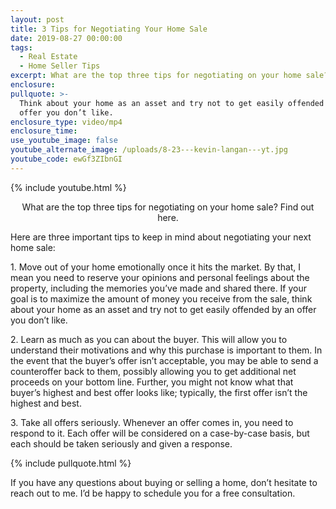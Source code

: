 ```yaml
---
layout: post
title: 3 Tips for Negotiating Your Home Sale
date: 2019-08-27 00:00:00
tags:
  - Real Estate
  - Home Seller Tips
excerpt: What are the top three tips for negotiating on your home sale? Find out here.
enclosure:
pullquote: >-
  Think about your home as an asset and try not to get easily offended by an
  offer you don’t like.
enclosure_type: video/mp4
enclosure_time:
use_youtube_image: false
youtube_alternate_image: /uploads/8-23---kevin-langan---yt.jpg
youtube_code: ewGf3ZIbnGI
---
```


{% include youtube.html %}

<center>What are the top three tips for negotiating on your home sale? Find out here.</center>

Here are three important tips to keep in mind about negotiating your next home sale:

1\. Move out of your home emotionally once it hits the market. By that, I mean you need to reserve your opinions and personal feelings about the property, including the memories you’ve made and shared there. If your goal is to maximize the amount of money you receive from the sale, think about your home as an asset and try not to get easily offended by an offer you don’t like.

2\. Learn as much as you can about the buyer. This will allow you to understand their motivations and why this purchase is important to them. In the event that the buyer’s offer isn’t acceptable, you may be able to send a counteroffer back to them, possibly allowing you to get additional net proceeds on your bottom line. Further, you might not know what that buyer’s highest and best offer looks like; typically, the first offer isn’t the highest and best.

3\. Take all offers seriously. Whenever an offer comes in, you need to respond to it. Each offer will be considered on a case-by-case basis, but each should be taken seriously and given a response.

{% include pullquote.html %}

If you have any questions about buying or selling a home, don’t hesitate to reach out to me. I’d be happy to schedule you for a free consultation.